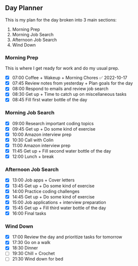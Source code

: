## Day Planner
This is my plan for the day broken into 3 main sections: 
1. Morning Prep 
2. Morning Job Search
3. Afternoon Job Search
4. Wind Down
### Morning Prep
This is where I get ready for work and do my usual prep. 
- [x] 07:00 Coffee + Wakeup + Morning Chores ✅ 2022-10-17
- [x] 07:45 Review notes from yesterday + Plan goals for the day
- [x] 08:00 Respond to emails and review job search
- [x] 08:30 Get up + Time to catch up on miscellaneous tasks
- [x] 08:45 Fill first water bottle of the day

### Morning Job Search
- [x] 09:00 Research important coding topics
- [x] 09:45 Get up + Do some kind of exercise
- [x] 10:00 Amazon interview prep
- [x] 10:30 Call with Colin
- [x] 11:00 Amazon interview prep
- [x] 11:45 Get up + Fill second water bottle of the day
- [x] 12:00 Lunch + break

### Afternoon Job Search
- [x] 13:00 Job apps + Cover letters
- [x] 13:45 Get up + Do some kind of exercise
- [x] 14:00 Practice coding challenges
- [x] 14:45 Get up + Do some kind of exercise
- [x] 15:00 Job applications + interview preparation
- [x] 15:45 Get up + Fill third water bottle of the day
- [x] 16:00 Final tasks

### Wind Down
- [x] 17:00 Review the day and prioritize tasks for tomorrow
- [x] 17:30 Go on a walk
- [x] 18:30 Dinner
- [ ] 19:30 Chill + Crochet
- [ ] 21:30 Wind down for bed